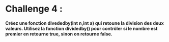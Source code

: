 # Challenge 4 :

#### Créez une fonction divededby(int n,int a) qui retoune la division des deux valeurs. Utilisez la fonction dividedby() pour contrôler si le nombre est premier en retourne true, sinon on retourne false.